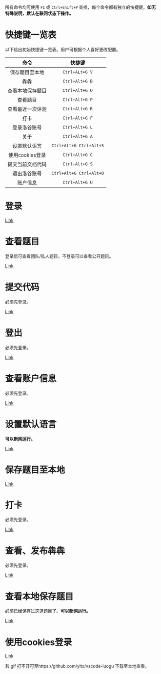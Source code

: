 所有命令均可使用 `F1` 或 `Ctrl+Shift+P` 查找，每个命令都有独立的快捷键。**如无特殊说明，默认在联网状态下操作。**

# 快捷键一览表

以下给出初始快捷键一览表。用户可根据个人喜好更改配置。

| 命令 | 快捷键 |
|:---:|:---:|
| 保存题目至本地 | `Ctrl+ALt+G V` |
| 犇犇 | `Ctrl+Alt+G B` |
| 查看本地保存题目 | `Ctrl+Alt+G O` |
| 查看题目 | `Ctrl+Alt+G P` |
| 查看最近一次评测 | `Ctrl+Alt+G R` |
| 打卡 | `Ctrl+Alt+G F` |
| 登录洛谷账号 | `Ctrl+Alt+G L` |
| 关于 | `Ctrl+Alt+G A` |
| 设置默认语言 | `Ctrl+Alt+G Ctrl+Alt+S` |
| 使用cookies登录 | `Ctrl+Alt+G C` |
| 提交当前文档代码 | `Ctrl+Alt+G S` |
| 退出洛谷账号 | `Ctrl+Alt+G Ctrl+Alt+O` |
| 账户信息 | `Ctrl+Alt+G U` |

# 登录

[Link](https://github.com/yltx/vscode-luogu/wiki/%E7%99%BB%E5%BD%95)

# 查看题目

登录后可查看团队/私人题目，不登录可以查看公开题目。

[Link](https://github.com/yltx/vscode-luogu/wiki/%E6%9F%A5%E7%9C%8B%E9%A2%98%E7%9B%AE)

# 提交代码

必须先登录。

[Link](https://github.com/yltx/vscode-luogu/wiki/%E6%8F%90%E4%BA%A4%E4%BB%A3%E7%A0%81)

# 登出

必须先登录。

[Link](https://github.com/yltx/vscode-luogu/wiki/%E7%99%BB%E5%87%BA)

# 查看账户信息

必须先登录。

[Link](https://github.com/yltx/vscode-luogu/wiki/%E6%9F%A5%E7%9C%8B%E8%B4%A6%E6%88%B7%E4%BF%A1%E6%81%AF)

# 设置默认语言

**可以断网运行。**

[Link](https://github.com/yltx/vscode-luogu/wiki/%E8%AE%BE%E7%BD%AE%E9%BB%98%E8%AE%A4%E8%AF%AD%E8%A8%80)

# 保存题目至本地

[Link](https://github.com/yltx/vscode-luogu/wiki/%E4%BF%9D%E5%AD%98%E9%A2%98%E7%9B%AE%E8%87%B3%E6%9C%AC%E5%9C%B0)

# 打卡

必须先登录。

[Link](https://github.com/yltx/vscode-luogu/wiki/%E6%89%93%E5%8D%A1)

# 查看、发布犇犇

必须先登录。

[Link](https://github.com/yltx/vscode-luogu/wiki/%E6%9F%A5%E7%9C%8B%E3%80%81%E5%8F%91%E5%B8%83%E7%8A%87%E7%8A%87)

# 查看本地保存题目

必须已经保存过这道题目了。**可以断网运行。**

[Link](https://github.com/yltx/vscode-luogu/wiki/%E6%9F%A5%E7%9C%8B%E6%9C%AC%E5%9C%B0%E4%BF%9D%E5%AD%98%E9%A2%98%E7%9B%AE)

# 使用cookies登录

[Link](https://github.com/yltx/vscode-luogu/wiki/cookies%E7%99%BB%E5%BD%95)

若 gif 打不开可至https://github.com/yltx/vscode-luogu 下载至本地查看。